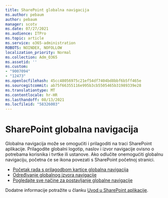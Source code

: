 ```yaml
---
title: SharePoint globalna navigacija
ms.author: pebaum
author: pebaum
manager: scotv
ms.date: 07/27/2021
ms.audience: ITPro
ms.topic: article
ms.service: o365-administration
ROBOTS: NOINDEX, NOFOLLOW
localization_priority: Normal
ms.collection: Adm_O365
ms.assetid: ''
ms.custom:
- "9007094"
- "12473"
ms.openlocfilehash: 45cc48056975c21ef54df7404bd8bbf6b5ff465e
ms.sourcegitcommit: ab75f66355116e995b3cb5505465b31989339e28
ms.translationtype: MT
ms.contentlocale: hr-HR
ms.lasthandoff: 08/13/2021
ms.locfileid: "58326003"
---
```

# <a name="sharepoint-global-navigation"></a>SharePoint globalna navigacija

Globalna navigacija može se omogućiti i prilagoditi na traci SharePoint aplikacije. Prilagodite globalni logotip, naslov i izvor navigacije ovisno o potrebama korisnika i tvrtke ili ustanove. Ako odlučite onemogućiti globalnu navigaciju, početna će se ikona povezati s SharePoint početnoj stranici.

- [Početak rada s prilagodbom kartice globalna navigacija](https://docs.microsoft.com/SharePoint/sharepoint-app-bar?WT.mc_id=365AdminCSH_SupportCentral#get-started-customizing-the-global-navigation-tab)
- [Određivanje globalnog izvora navigacije](https://docs.microsoft.com/SharePoint/sharepoint-app-bar?WT.mc_id=365AdminCSH_SupportCentral#determine-the-global-navigation-source-depending-on-your-home-sites-configuration)
- [Pogledajte sve načine za postavljanje globalne navigacije](https://docs.microsoft.com/SharePoint/sharepoint-app-bar?WT.mc_id=365AdminCSH_SupportCentral#see-all-the-different-ways-you-can-set-up-global-navigation)

Dodatne informacije potražite u članku [Uvod u SharePoint aplikacije](https://docs.microsoft.com/sharepoint/sharepoint-app-bar). 

